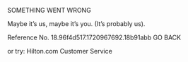 SOMETHING WENT WRONG

Maybe it’s us, maybe it’s you.
(It’s probably us).

Reference No. 18.96f4d517.1720967692.18b91abb
GO BACK

or try:
Hilton.com Customer Service